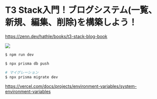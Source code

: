 # T3 Stack入門！ブログシステム(一覧、新規、編集、削除)を構築しよう！

https://zenn.dev/hathle/books/t3-stack-blog-book

![](https://res.cloudinary.com/dhaciqd0v/image/upload/v1698567203/LINE/youtube_tz7vvl.png)

```bash
$ npm run dev

$ npx prisma db push

# マイグレーション
$ npx prisma migrate dev
```

https://vercel.com/docs/projects/environment-variables/system-environment-variables